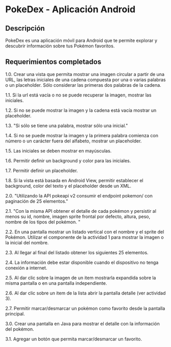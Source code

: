 # PokeDex - Aplicación Android

## Descripción
PokeDex es una aplicación móvil para Android que te permite explorar y descubrir información sobre 
tus Pokémon favoritos.

## Requerimientos completados
1.0. Crear una vista que permita mostrar una imagen circular a partir de una URL, las letras 
iniciales de una cadena compuesta por una o varias palabras o un placeholder. Sólo considerar las 
primeras dos palabras de la cadena.

1.1. Si la url está vacía o no se puede recuperar la imagen, mostrar las iniciales.

1.2. Si no se puede mostrar la imagen y la cadena está vacía mostrar un placeholder.

1.3. "Si sólo se tiene una palabra, mostrar sólo una inicial."

1.4. Si no se puede mostrar la imagen y la primera palabra comienza con número o un carácter 
fuera del alfabeto, mostrar un placeholder.

1.5. Las iniciales se deben mostrar en mayúsculas.

1.6. Permitir definir un background y color para las iniciales.

1.7. Permitir definir un placeholder.

1.8. Si la vista está basada en Android View, permitir establecer el background, color del texto y 
el placeholder desde un XML.

2.0. "Utilizando la API pokeapi v2 consumir el endpoint pokemon/ con paginación de 25 elementos."

2.1. "Con la misma API obtener el detalle de cada pokémon y persistir al menos su id, nombre, imagen
sprite frontal por defecto, altura, peso, nombre de los tipos del pokémon. "

2.2. En una pantalla mostrar un listado vertical con el nombre y el sprite del Pokémon. 
Utilizar el componente de la actividad 1 para mostrar la imagen o la inicial del nombre.

2.3. Al llegar al final del listado obtener los siguientes 25 elementos.

2.4. La información debe estar disponible cuando el dispositivo no tenga conexión a internet.

2.5. Al dar clic sobre la imagen de un item mostrarla expandida sobre la misma pantalla o en una
pantalla independiente.

2.6. Al dar clic sobre un item de la lista abrir la pantalla detalle (ver actividad 3).

2.7. Permitir marcar/desmarcar un pokémon como favorito desde la pantalla principal.

3.0. Crear una pantalla en Java para mostrar el detalle con la información del pokémon.

3.1. Agregar un botón que permita marcar/desmarcar un favorito.